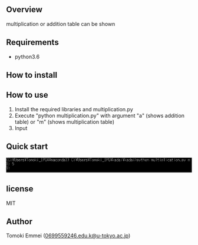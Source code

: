 ## Overview
multiplication or addition table can be shown
## Requirements
- python3.6
## How to install
## How to use
1. Install the required libraries and multiplication.py
2. Execute "python multiplication.py" with  argument "a" (shows addition table) or "m" (shows multiplication table)
3.  Input 
## Quick start
![excute](images/h2u.PNG)

## license
MIT
## Author
Tomoki Emmei (0699559246.edu.k@u-tokyo.ac.jp)